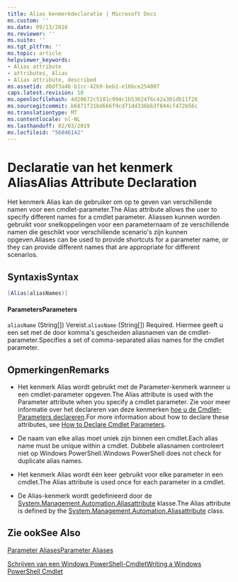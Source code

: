 ```yaml
---
title: Alias kenmerkdeclaratie | Microsoft Docs
ms.custom: ''
ms.date: 09/13/2016
ms.reviewer: ''
ms.suite: ''
ms.tgt_pltfrm: ''
ms.topic: article
helpviewer_keywords:
- Alias attribute
- attributes, Alias
- Alias attribute, described
ms.assetid: d0df3a46-b1cc-42b9-beb1-e16bce254007
caps.latest.revision: 10
ms.openlocfilehash: 4d20672c5181c994c1b53624f6c42a301db11f26
ms.sourcegitcommit: b6871f21bd666f9cd71dd336bb3f844cf472b56c
ms.translationtype: MT
ms.contentlocale: nl-NL
ms.lasthandoff: 02/03/2019
ms.locfileid: "56846142"
---
```

# <a name="alias-attribute-declaration"></a><span data-ttu-id="624e0-102">Declaratie van het kenmerk Alias</span><span class="sxs-lookup"><span data-stu-id="624e0-102">Alias Attribute Declaration</span></span>

<span data-ttu-id="624e0-103">Het kenmerk Alias kan de gebruiker om op te geven van verschillende namen voor een cmdlet-parameter.</span><span class="sxs-lookup"><span data-stu-id="624e0-103">The Alias attribute allows the user to specify different names for a cmdlet parameter.</span></span> <span data-ttu-id="624e0-104">Aliassen kunnen worden gebruikt voor snelkoppelingen voor een parameternaam of ze verschillende namen die geschikt voor verschillende scenario's zijn kunnen opgeven.</span><span class="sxs-lookup"><span data-stu-id="624e0-104">Aliases can be used to provide shortcuts for a parameter name, or they can provide different names that are appropriate for different scenarios.</span></span>

## <a name="syntax"></a><span data-ttu-id="624e0-105">Syntaxis</span><span class="sxs-lookup"><span data-stu-id="624e0-105">Syntax</span></span>

```csharp
[Alias(aliasNames)]
```

#### <a name="parameters"></a><span data-ttu-id="624e0-106">Parameters</span><span class="sxs-lookup"><span data-stu-id="624e0-106">Parameters</span></span>

<span data-ttu-id="624e0-107">`aliasName` (String[]) Vereist.</span><span class="sxs-lookup"><span data-stu-id="624e0-107">`aliasName` (String[]) Required.</span></span> <span data-ttu-id="624e0-108">Hiermee geeft u een set met de door komma's gescheiden aliasnamen van de cmdlet-parameter.</span><span class="sxs-lookup"><span data-stu-id="624e0-108">Specifies a set of comma-separated alias names for the cmdlet parameter.</span></span>

## <a name="remarks"></a><span data-ttu-id="624e0-109">Opmerkingen</span><span class="sxs-lookup"><span data-stu-id="624e0-109">Remarks</span></span>

- <span data-ttu-id="624e0-110">Het kenmerk Alias wordt gebruikt met de Parameter-kenmerk wanneer u een cmdlet-parameter opgeven.</span><span class="sxs-lookup"><span data-stu-id="624e0-110">The Alias attribute is used with the Parameter attribute when you specify a cmdlet parameter.</span></span> <span data-ttu-id="624e0-111">Zie voor meer informatie over het declareren van deze kenmerken [hoe u de Cmdlet-Parameters declareren](./how-to-declare-cmdlet-parameters.md).</span><span class="sxs-lookup"><span data-stu-id="624e0-111">For more information about how to declare these attributes, see [How to Declare Cmdlet Parameters](./how-to-declare-cmdlet-parameters.md).</span></span>

- <span data-ttu-id="624e0-112">De naam van elke alias moet uniek zijn binnen een cmdlet.</span><span class="sxs-lookup"><span data-stu-id="624e0-112">Each alias name must be unique within a cmdlet.</span></span> <span data-ttu-id="624e0-113">Dubbele aliasnamen controleert niet op Windows PowerShell.</span><span class="sxs-lookup"><span data-stu-id="624e0-113">Windows PowerShell does not check for duplicate alias names.</span></span>

- <span data-ttu-id="624e0-114">Het kenmerk Alias wordt één keer gebruikt voor elke parameter in een cmdlet.</span><span class="sxs-lookup"><span data-stu-id="624e0-114">The Alias attribute is used once for each parameter in a cmdlet.</span></span>

- <span data-ttu-id="624e0-115">De Alias-kenmerk wordt gedefinieerd door de [System.Management.Automation.Aliasattribute](/dotnet/api/System.Management.Automation.AliasAttribute) klasse.</span><span class="sxs-lookup"><span data-stu-id="624e0-115">The Alias attribute is defined by the [System.Management.Automation.Aliasattribute](/dotnet/api/System.Management.Automation.AliasAttribute) class.</span></span>

## <a name="see-also"></a><span data-ttu-id="624e0-116">Zie ook</span><span class="sxs-lookup"><span data-stu-id="624e0-116">See Also</span></span>

[<span data-ttu-id="624e0-117">Parameter Aliases</span><span class="sxs-lookup"><span data-stu-id="624e0-117">Parameter Aliases</span></span>](./parameter-aliases.md)

[<span data-ttu-id="624e0-118">Schrijven van een Windows PowerShell-Cmdlet</span><span class="sxs-lookup"><span data-stu-id="624e0-118">Writing a Windows PowerShell Cmdlet</span></span>](./writing-a-windows-powershell-cmdlet.md)
